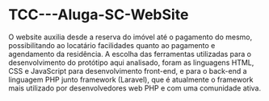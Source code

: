 # TCC---Aluga-SC-WebSite
O website auxilia desde a reserva do imóvel até o pagamento do mesmo, possibilitando ao locatário facilidades quanto ao pagamento e agendamento da residência. A escolha das ferramentas utilizadas para o desenvolvimento do protótipo aqui analisado, foram as linguagens HTML, CSS e JavaScript para desenvolvimento front-end, e para o back-end a linguagem PHP junto framework (Laravel), que é atualmente o framework mais utilizado por desenvolvedores web PHP e com uma comunidade ativa.
